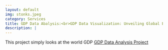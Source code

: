 ```yaml
---
layout: default
img: stonks.jpeg
category: Services
title: GDP Data Abalysis:<br>GDP Data Visualization: Unveiling Global Economic Insights
description: |
---
```

  This project simply looks at the world GDP [GDP Data Analysis Project](https://github.com/Barakacalvin/GDP-Data-Analysis)
